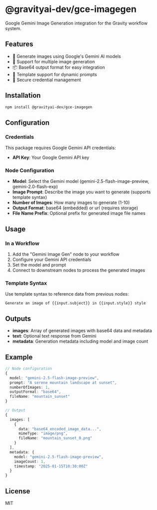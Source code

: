 # @gravityai-dev/gce-imagegen

Google Gemini Image Generation integration for the Gravity workflow system.

## Features

- 🎨 Generate images using Google's Gemini AI models
- 🔄 Support for multiple image generation
- 📦 Base64 output format for easy integration
- 🎯 Template support for dynamic prompts
- 🔐 Secure credential management

## Installation

```bash
npm install @gravityai-dev/gce-imagegen
```

## Configuration

### Credentials

This package requires Google Gemini API credentials:

- **API Key**: Your Google Gemini API key

### Node Configuration

- **Model**: Select the Gemini model (gemini-2.5-flash-image-preview, gemini-2.0-flash-exp)
- **Image Prompt**: Describe the image you want to generate (supports template syntax)
- **Number of Images**: How many images to generate (1-10)
- **Output Format**: base64 (embedded) or url (requires storage)
- **File Name Prefix**: Optional prefix for generated image file names

## Usage

### In a Workflow

1. Add the "Gemini Image Gen" node to your workflow
2. Configure your Gemini API credentials
3. Set the model and prompt
4. Connect to downstream nodes to process the generated images

### Template Syntax

Use template syntax to reference data from previous nodes:

```
Generate an image of {{input.subject}} in {{input.style}} style
```

## Outputs

- **images**: Array of generated images with base64 data and metadata
- **text**: Optional text response from Gemini
- **metadata**: Generation metadata including model and image count

## Example

```typescript
// Node configuration
{
  model: "gemini-2.5-flash-image-preview",
  prompt: "A serene mountain landscape at sunset",
  numberOfImages: 1,
  outputFormat: "base64",
  fileName: "mountain_sunset"
}

// Output
{
  images: [
    {
      data: "base64_encoded_image_data...",
      mimeType: "image/png",
      fileName: "mountain_sunset_0.png"
    }
  ],
  metadata: {
    model: "gemini-2.5-flash-image-preview",
    imageCount: 1,
    timestamp: "2025-01-15T10:30:00Z"
  }
}
```

## License

MIT
